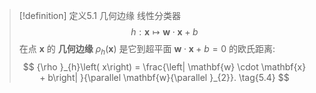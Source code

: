 > [!definition] 定义5.1 几何边缘
> 线性分类器 $$h : \mathbf{x} \mapsto \mathbf{w} \cdot \mathbf{x} + b$$ 在点 $\mathbf{x}$ 的 **几何边缘**  ${\rho }_{h}\left( \mathbf{x}\right)$ 是它到超平面 $\mathbf{w} \cdot \mathbf{x} + b = 0$ 的欧氏距离:
> $$
> {\rho }_{h}\left( x\right) = \frac{\left| \mathbf{w} \cdot \mathbf{x} + b\right| }{\parallel \mathbf{w}{\parallel }_{2}}. \tag{5.4}
> $$